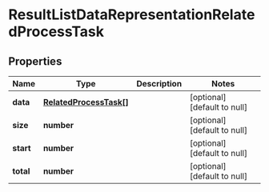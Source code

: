 # ResultListDataRepresentationRelatedProcessTask

## Properties
Name | Type | Description | Notes
------------ | ------------- | ------------- | -------------
**data** | [**RelatedProcessTask[]**](RelatedProcessTask.md) |  | [optional] [default to null]
**size** | **number** |  | [optional] [default to null]
**start** | **number** |  | [optional] [default to null]
**total** | **number** |  | [optional] [default to null]


